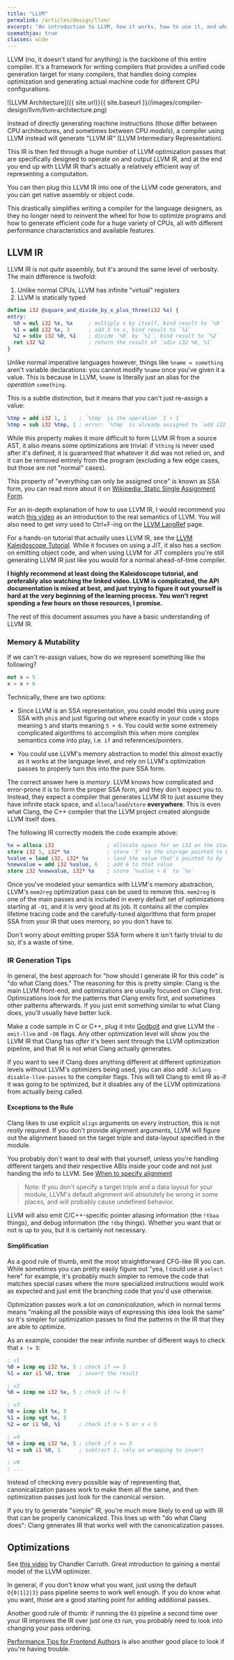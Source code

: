 ```yaml
---
title: "LLVM"
permalink: /articles/design/llvm/
excerpt: "An introduction to LLVM, how it works, how to use it, and what mistakes to not make."
usemathjax: true
classes: wide
---
```


LLVM (no, it doesn't stand for anything) is the backbone of this entire compiler. It's a framework for 
writing compilers that provides a unified code generation target for many compilers, that 
handles doing complex optimization and generating actual machine code for different CPU configurations.

![LLVM Architecture]({{ site.url}}{{ site.baseurl }}//images/compiler-design/llvm/llvm-architecture.png)

Instead of directly generating machine instructions (those differ between CPU architectures, and sometimes
between CPU *models*), a compiler using LLVM instead will generate "LLVM IR" (LLVM Intermediary Representation).

This IR is then fed through a huge number of LLVM optimization passes that are specifically designed to operate
on and output LLVM IR, and at the end you end up with LLVM IR that's actually a relatively efficient
way of representing a computation. 

You can then plug this LLVM IR into one of the LLVM code generators, and you can get native assembly or 
object code. 

This drastically simplifies writing a compiler for the language designers, as they no longer need to reinvent the
wheel for how to optimize programs and how to generate efficient code for a huge variety of CPUs, all with
different performance characteristics and available features. 

## LLVM IR

LLVM IR is not *quite* assembly, but it's around the same level of verbosity. The main difference is twofold:

1. Unlike normal CPUs, LLVM has infinite "virtual" registers
2. LLVM is statically typed

~~~ llvm
define i32 @square_and_divide_by_x_plus_three(i32 %x) {
entry:
  %0 = mul i32 %x, %x     ; multiply x by itself, bind result to `%0`
  %1 = add i32 %x, 3      ; add 3 to x, bind result to `%1`
  %2 = sdiv i32 %0, %1    ; divide `%0` by `%1`, bind result to `%2`
  ret i32 %2              ; return the result of `sdiv i32 %0, %1`
}
~~~

Unlike normal imperative languages however, things like `%name = something` aren't variable 
declarations: you cannot modify `%name` once you've given it a value. This is because in LLVM, 
`%name` is literally just an alias for the *operation* `something`.

This is a subtle distinction, but it means that you can't just re-assign a value:

~~~ llvm 
%tmp = add i32 1, 1    ; `%tmp` is the operation `1 + 1`
%tmp = sub i32 %tmp, 1 ; error: `%tmp` is already assigned to `add i32 1, 1`
~~~

While this property makes it more difficult to form LLVM IR from a source AST, 
it also means some optimizations are trivial: if `%thing` is never used after it's defined,
it is guaranteed that whatever it did was not relied on, and it can be removed entirely
from the program (excluding a few edge cases, but those are not "normal" cases).

This property of "everything can only be assigned once" is known as SSA form, you can
read more about it on [Wikipedia: Static Single Assignment Form](https://en.wikipedia.org/wiki/Static_single_assignment_form).

For an in-depth explanation of how to use LLVM IR, I would recommend you watch [this video](https://www.youtube.com/watch?v=m8G_S5LwlTo)
as an introduction to the real semantics of LLVM. You will also need to get *very* used to Ctrl+F-ing on 
the [LLVM LangRef](https://llvm.org/docs/LangRef.html) page.

For a hands-on tutorial that actually uses LLVM IR, see the [LLVM Kaleidoscope Tutorial](https://llvm.org/docs/tutorial/).
While it focuses on using a JIT, it also has a section on emitting object code, and when using LLVM
for JIT compilers you're still generating LLVM IR just like you would for a normal ahead-of-time compiler. 

**I highly recommend at least doing the Kaleidoscope tutorial, and preferably also watching the linked video. LLVM**
**is complicated, the API documentation is mixed at best, and just trying to figure it out yourself is hard at the**
**very beginning of the learning process. You won't regret spending a few hours on those resources, I promise.**

The rest of this document assumes you have a basic understanding of LLVM IR. 

### Memory & Mutability

If we can't re-assign values, how do we represent something like the following?

~~~ rs
mut x = 5
x = x + 6
~~~

Technically, there are two options: 

- Since LLVM is an SSA representation, you could model this using pure SSA with `phi`s and just figuring out
  where exactly in your code `x` stops meaning `5` and starts meaning `5 + 6`. You could write some extremely
  complicated algorithms to accomplish this when more complex semantics come into play, i.e. `if` and references/pointers.

- You could use LLVM's memory abstraction to model this almost exactly as it works at the language level,
  and rely on LLVM's optimization passes to properly turn this into the pure SSA form. 

The correct answer here is *memory*. LLVM knows how complicated and error-prone it is to form
the proper SSA form, and they don't expect you to. Instead, they expect a compiler that generates
LLVM IR to just assume they have infinite stack space, and `alloca`/`load`/`store` **everywhere**.
This is even what Clang, the C++ compiler that the LLVM project created alongside LLVM itself does.

The following IR correctly models the code example above:

~~~ llvm
%x = alloca i32                 ; allocate space for an i32 on the stack, give `%x` a pointer to the space
store i32 5, i32* %x            ; store `5` to the storage pointed to by `%ptr`
%value = load i32, i32* %x      ; load the value that's pointed to by `%ptr`, 5 right now
%newvalue = add i32 %value, 6   ; add 6 to that value
store i32 %newvalue, i32* %x    ; store `%value + 6` to `%x`
~~~

Once you've modeled your semantics with LLVM's memory abstraction, LLVM's `mem2reg` optimization pass can be
used to remove this. `mem2reg` is one of the main passes and is included in every default set of optimizations
starting at `-O1`, and it is very good at its job. It contains all the complex lifetime tracing code and the
carefully-tuned algorithms that form proper SSA from your IR that uses memory, so you don't have to. 

Don't worry about emitting proper SSA form where it isn't fairly trivial to do so, it's a waste of time.

### IR Generation Tips

In general, the best approach for "how should I generate IR for this code" is "do what Clang does." The
reasoning for this is pretty simple: Clang is the main LLVM front-end, and optimizations are usually focused
on Clang first. Optimizations look for the patterns that Clang emits first, and sometimes other patterns afterwards.
If you just emit something similar to what Clang does, you'll usually have better luck.

Make a code sample in C or C++, plug it into [Godbolt](https://godbolt.org/z/KKxxEWK43) and give LLVM 
the `-emit-llvm` and `-O0` flags. Any other optimization level will show you the LLVM IR that Clang has
*after* it's been sent through the LLVM optimization pipeline, and that IR is not what Clang actually generates.

If you want to see if Clang does anything different at different optimization levels without
LLVM's optimizers being used, you can also add `-Xclang -disable-llvm-passes` to the compiler flags. This
will tell Clang to emit IR as-if it was going to be optimized, but it disables any of the LLVM optimizations
from actually being called. 

#### Exceptions to the Rule

Clang likes to use explicit `align` arguments on every instruction, this is not *really* required. If you
don't provide alignment arguments, LLVM will figure out the alignment based on the target triple and
data-layout specified in the module. 

You probably don't want to deal with that yourself, unless you're handling different targets and their
respective ABIs inside your code and not just handing the info to LLVM. See [When to specify alignment](https://llvm.org/docs/Frontend/PerformanceTips.html#when-to-specify-alignment)

> Note: If you don't specify a target triple and a data layout for your module, LLVM's default alignment
> will absolutely be wrong in some places, and will probably cause undefined behavior. 

LLVM will also emit C/C++-specific pointer aliasing information (the `!tbaa` things), and debug
information (the `!dbg` things). Whether you want that or not is up to you, but it is certainly
not necessary.

#### Simplification

As a good rule of thumb, emit the most straightforward CFG-like IR you can. While sometimes
you can pretty easily figure out "yea, I could use a `select` here" for example, it's probably
much simpler to remove the code that matches special cases where the more specialized instructions
would work as expected and just emit the branching code that you'd use otherwise.

Optimization passes work a lot on *canonicalization*, which in normal terms means "making all the possible
ways of expressing this idea look the same" so it's simpler for optimization passes to find the
patterns in the IR that they are able to optimize. 

As an example, consider the near infinite number of different ways to check that `x != 5`:

~~~ llvm
; v1
%0 = icmp eq i32 %x, 5 ; check if == 5
%1 = xor i1 %0, true   ; invert the result

; v2
%0 = icmp ne i32 %x, 5 ; check if != 5

; v3
%0 = icmp slt %x, 5    
%1 = icmp sgt %x, 5  
%2 = or i1 %0, %1      ; check if x > 5 or x < 5

; v4
%0 = icmp eq i32 %x, 5 ; check if x == 5
%1 = sub i1 %0, 1      ; subtract 1, rely on wrapping to invert

; vN 
; ...
~~~

Instead of checking every possible way of representing that, canonicalization
passes work to make them all the same, and then optimization passes just look
for the canonical version. 

If you try to generate "simple" IR, you're much more likely to end up with IR that can
be properly canonicalized. This lines up with "do what Clang does": Clang generates IR
that works well with the canonicalization passes. 

## Optimizations

See [this video](https://www.youtube.com/watch?v=FnGCDLhaxKU) by Chandler Carruth. Great 
introduction to gaining a mental model of the LLVM optimizer. 

In general, if you don't know what you want, just using the default `O{0|1|2|3}` pass pipeline
seems to work well enough. If you do know what you want, those are a good starting point
for adding additional passes. 

Another good rule of thumb: if running the `O3` pipeline a second time over your IR
improves the IR over just one `O3` run, you probably need to look into changing your 
pass ordering. 

[Performance Tips for Frontend Authors](https://llvm.org/docs/Frontend/PerformanceTips.html)
is also another good place to look if you're having trouble.
